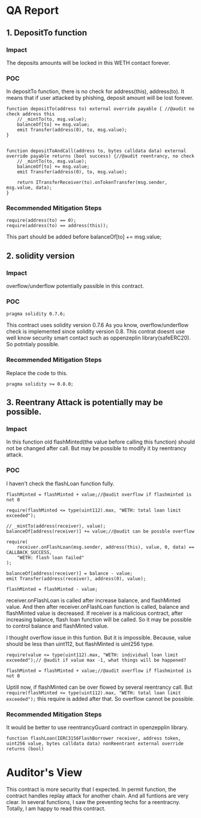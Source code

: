 # QA Report 

## 1. DepositTo function

### Impact 

The deposits amounts will be locked in this WETH contact forever.

### POC

In depositTo function, there is no check for address(this), address(to).
It means that if user attacked by phishing, deposit amount will be lost forever.

```
function depositTo(address to) external override payable { //@audit no check address this
    // _mintTo(to, msg.value);
    balanceOf[to] += msg.value;
    emit Transfer(address(0), to, msg.value);
}


function depositToAndCall(address to, bytes calldata data) external override payable returns (bool success) {//@audit reentrancy, no check
    // _mintTo(to, msg.value);
    balanceOf[to] += msg.value;
    emit Transfer(address(0), to, msg.value);

    return ITransferReceiver(to).onTokenTransfer(msg.sender, msg.value, data);
}
```

### Recommended Mitigation Steps

```
require(address(to) == 0);
require(address(to) == address(this));
```
This part should be added before balanceOf[to] += msg.value;

## 2. solidity version

### Impact

overflow/underflow potentially passible in this contract.

### POC

```
pragma solidity 0.7.6;
```
This contract uses solidity version 0.7.6
As you know, overflow/underflow check is implemented since solidity version 0.8.
This contrat doesnt use well know security smart contact such as oppenzeplin library(safeERC20).
So potntialy possible.

### Recommended Mitigation Steps

Replace the code to this.
```
pragma solidity >= 0.8.0;
```
## 3. Reentrany Attack is potentially may be possible.

### Impact

In this function old flashMinted(the value before calling this function) should not be changed after call.
But may be possible to modify it by reentrancy attack.


### POC

I haven't check the flashLoan function fully.

```
flashMinted = flashMinted + value;//@audit overflow if flashminted is not 0

require(flashMinted <= type(uint112).max, "WETH: total loan limit exceeded");

// _mintTo(address(receiver), value);
balanceOf[address(receiver)] += value;//@audit can be possble overflow
```


```
require(
    receiver.onFlashLoan(msg.sender, address(this), value, 0, data) == CALLBACK_SUCCESS,
    "WETH: flash loan failed"
);
```


```
balanceOf[address(receiver)] = balance - value;
emit Transfer(address(receiver), address(0), value);

flashMinted = flashMinted - value;
```

receiver.onFlashLoan is called after increase balance, and flashMinted value.
And then after receiver.onFlashLoan function is called, balance and flashMinted value is decreased.
If receiver is a malicious contract, after increasing balance, flash loan function will be called.
So it may be possible to control balance and flashMinted value.

I thought overflow issue in this funtion.
But it is impossible.
Because, value should be less than uint112, but flashMinted is uint256 type.

```
require(value <= type(uint112).max, "WETH: individual loan limit exceeded");// @audit if value max -1, what things will be happened?

flashMinted = flashMinted + value;//@audit overflow if flashminted is not 0
```
Uptill now, if flashMinted can be over flowed by several reentrancy call.
But ```require(flashMinted <= type(uint112).max, "WETH: total loan limit exceeded");``` this require is added after that.
So overflow cannot be possible.

### Recommended Mitigation Steps

It would be better to use reentrancyGuard contract in openzepplin library.

```
function flashLoan(IERC3156FlashBorrower receiver, address token, uint256 value, bytes calldata data) nonReentrant external override returns (bool)
```

# Auditor's View
This contract is more security that I expected.
In permit function, the contract handles replay attack for another chain.
And all funtions are very clear.
In several functions, I saw the preventing techs for a reentracny.
Totally, I am happy to read this contract.
